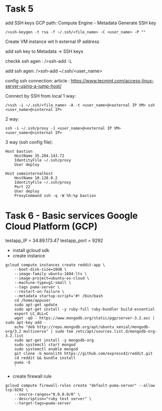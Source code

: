 # Task 5
add SSH keys
GCP path: Compute Engine - Metadata
Generate SSH key
```
/>ssh-keygen -t rsa -f ~/.ssh/<file_name> -C <user_name> -P ""
```
Create VM instance wit h external IP address

add ssh key to Metadata -> SSH keys

checkk ssh agen :
/>ssh-add -L

add ssh agen:
/>ssh-add ~/.ssh/<user_name>

config ssh connection:
article : https://www.tecmint.com/access-linux-server-using-a-jump-host/

Connect by SSH from local
1 way:
```
/>ssh -i ~/.ssh/<file_name> -A -t <user_name>@<external IP VM> ssh <user_name>@<internal IP>
```
2 way:
```
ssh -i ~/.ssh/proxy -J <user_name>@<external IP VM> <user_name>@<internal IP>
```
3 way (ssh config file):
```
Host bastion
	HostName 35.204.143.72
	IdentityFile ~/.ssh/proxy
	User deploy

Host someinternalhost
	HostName 10.128.0.2
	IdentityFile ~/.ssh/proxy
	Port 22
	User deploy
	ProxyCommand ssh -q -W %h:%p bastion
```

# Task 6 - Basic services Google Cloud Platform (GCP)
testapp_IP = 34.89.173.47
testapp_port = 9292

- install gcloud sdk
- create instance 
```
gcloud compute instances create reddit-app \
	--boot-disk-size=10GB \
	--image-family ubuntu-1604-lts \
	--image-project=ubuntu-os-cloud \
	--machine-type=g1-small \
	--tags puma-server \
	--restart-on-failure \
	--metadata startup-script='#! /bin/bash
	cd /home/appuser
	sudo apt-get update	
	sudo apt-get install -y ruby-full ruby-bundler build-essential
	export LC_ALL=C
	wget -qO - https://www.mongodb.org/static/pgp/server-3.2.asc | sudo apt-key add -
	echo "deb http://repo.mongodb.org/apt/ubuntu xenial/mongodb-org/3.2 multiverse" | sudo tee /etc/apt/sources.list.d/mongodb-org-3.2.list
	sudo apt-get install -y mongodb-org
	sudo systemctl start mongod
	sudo systemctl enable mongod
	git clone -b monolith https://github.com/express42/reddit.git
	cd reddit && bundle install
	puma -d
	'

```
- create firewall rule
```
gcloud compute firewall-rules create "default-puma-server" --allow tcp:9292 \
	--source-ranges="0.0.0.0/0" \
	--description="ruby test server" \
	--target-tags=puma-server
```